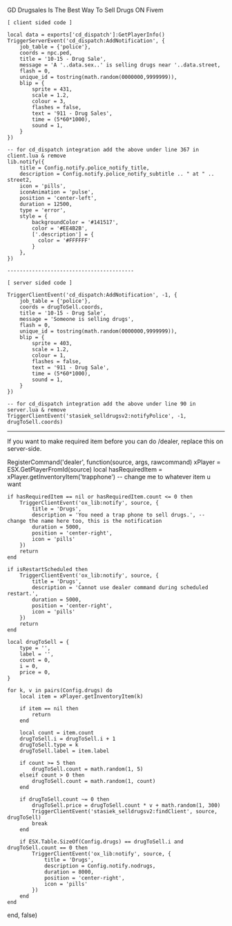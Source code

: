 GD Drugsales Is The Best Way To Sell Drugs ON Fivem

    [ client sided code ]
    
    local data = exports['cd_dispatch']:GetPlayerInfo()
	TriggerServerEvent('cd_dispatch:AddNotification', {
    	job_table = {'police'}, 
    	coords = npc.ped,
    	title = '10-15 - Drug Sale',
    	message = 'A '..data.sex..' is selling drugs near '..data.street, 
    	flash = 0,
    	unique_id = tostring(math.random(0000000,9999999)),
    	blip = {
        	sprite = 431, 
        	scale = 1.2, 
        	colour = 3,
        	flashes = false, 
        	text = '911 - Drug Sales',
        	time = (5*60*1000),
        	sound = 1,
    	}
	})

    -- for cd_dispatch integration add the above under line 367 in client.lua & remove
	lib.notify({
		title = Config.notify.police_notify_title,
		description = Config.notify.police_notify_subtitle .. " at " .. street2,
		icon = 'pills',
		iconAnimation = 'pulse',
		position = 'center-left',
		duration = 12500,
		type = 'error',
		style = {
			backgroundColor = '#141517',
			color = '#EE4B2B',
			['.description'] = {
			  color = '#FFFFFF'
			}
		},
	})

    -----------------------------------------

    [ server sided code ]

    TriggerClientEvent('cd_dispatch:AddNotification', -1, {
        job_table = {'police'},
        coords = drugToSell.coords,
        title = '10-15 - Drug Sale',
        message = 'Someone is selling drugs',
        flash = 0,
        unique_id = tostring(math.random(0000000,9999999)),
        blip = {
            sprite = 403,
            scale = 1.2,
            colour = 1,
            flashes = false,
            text = '911 - Drug Sale',
            time = (5*60*1000),
            sound = 1,
        }
    })

    -- for cd_dispatch integration add the above under line 90 in server.lua & remove
    TriggerClientEvent('stasiek_selldrugsv2:notifyPolice', -1, drugToSell.coords)

-----------------------------------------

If you want to make required item before you can do /dealer, replace this on server-side.

RegisterCommand('dealer', function(source, args, rawcommand)
    xPlayer = ESX.GetPlayerFromId(source)
    local hasRequiredItem = xPlayer.getInventoryItem('trapphone') -- change me to whatever item u want

    if hasRequiredItem == nil or hasRequiredItem.count <= 0 then
        TriggerClientEvent('ox_lib:notify', source, {
            title = 'Drugs',
            description = 'You need a trap phone to sell drugs.', -- change the name here too, this is the notification
            duration = 5000,
            position = 'center-right',
            icon = 'pills'
        })
        return
    end

    if isRestartScheduled then
        TriggerClientEvent('ox_lib:notify', source, {
            title = 'Drugs',
            description = 'Cannot use dealer command during scheduled restart.',
            duration = 5000,
            position = 'center-right',
            icon = 'pills'
        })
        return
    end

    local drugToSell = {
        type = '',
        label = '',
        count = 0,
        i = 0,
        price = 0,
    }

    for k, v in pairs(Config.drugs) do
        local item = xPlayer.getInventoryItem(k)
        
        if item == nil then
            return        
        end
        
        local count = item.count
        drugToSell.i = drugToSell.i + 1
        drugToSell.type = k
        drugToSell.label = item.label
        
        if count >= 5 then
            drugToSell.count = math.random(1, 5)
        elseif count > 0 then
            drugToSell.count = math.random(1, count)
        end

        if drugToSell.count ~= 0 then
            drugToSell.price = drugToSell.count * v + math.random(1, 300)
            TriggerClientEvent('stasiek_selldrugsv2:findClient', source, drugToSell)
            break
        end
        
        if ESX.Table.SizeOf(Config.drugs) == drugToSell.i and drugToSell.count == 0 then
            TriggerClientEvent('ox_lib:notify', source, {
                title = 'Drugs',
                description = Config.notify.nodrugs,
                duration = 8000,
                position = 'center-right',
                icon = 'pills'
            })
        end
    end
end, false)

